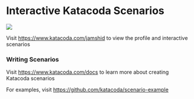 # Interactive Katacoda Scenarios

[![](http://shields.katacoda.com/katacoda/jamshid/count.svg)](https://www.katacoda.com/jamshid "Get your profile on Katacoda.com")

Visit https://www.katacoda.com/jamshid to view the profile and interactive scenarios

### Writing Scenarios
Visit https://www.katacoda.com/docs to learn more about creating Katacoda scenarios

For examples, visit https://github.com/katacoda/scenario-example
